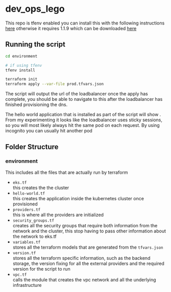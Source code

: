 # dev_ops_lego

This repo is tfenv enabled you can install this with the following instructions [here](https://github.com/tfutils/tfenv) otherwise it requires 1.1.9 which can be downloaded [here](https://www.terraform.io/downloads)


## Running the script
```bash
cd environment

# if using tfenv
tfenv install

terraform init
terraform apply --var-file prod.tfvars.json
```

The script will output the url of the loadbalancer once the apply has complete, you should be able to navigate to this after the loadbalancer has finished provisioning the dns.

The hello world application that is installed as part of the script will show . From my experimenting it looks like the loadbalancer uses sticky sessions, so you will most likely always hit the same pod on each request. By using incognito you can usually hit another pod


## Folder Structure
### environment

This includes all the files that are actually run by terraform

- `eks.tf`  
  this creates the the cluster
- `hello-world.tf`  
  this creates the application inside the kubernetes cluster once provisioned
- `providers.tf`  
  this is where all the providers are initialized
- `security_groups.tf`  
  creates all the security groups that require both information from the network and the cluster, this stop having to pass other information about the network to eks.tf
- `variables.tf`  
  stores all the terraform models that are generated from the `tfvars.json`
- `version.tf`  
  stores all the terraform specific information, such as the backend storage, the version fixing for all the external providers and the required version for the script to run
- `vpc.tf`  
  calls the module that creates the vpc network and all the underlying infrastructure